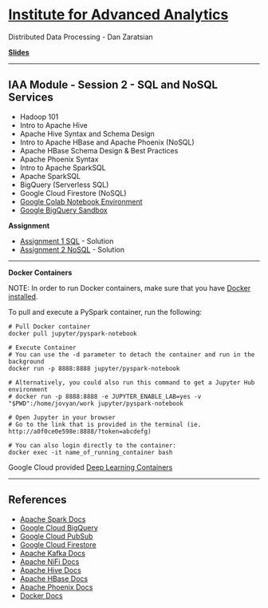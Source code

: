 # [Institute for Advanced Analytics](https://analytics.ncsu.edu/)
Distributed Data Processing - Dan Zaratsian

[**Slides**](https://docs.google.com/presentation/d/1zB7K2ud91WOKuCENic4WNLz6lSqJ0yUbijYQJ3HbFU0/edit#slide=id.g714c40836b_0_347)

---

## IAA Module - Session 2 - SQL and NoSQL Services
* Hadoop 101
* Intro to Apache Hive
* Apache Hive Syntax and Schema Design
* Intro to Apache HBase and Apache Phoenix (NoSQL)
* Apache HBase Schema Design & Best Practices
* Apache Phoenix Syntax
* Intro to Apache SparkSQL
* Apache SparkSQL 
* BigQuery (Serverless SQL)
* Google Cloud Firestore (NoSQL)
* [Google Colab Notebook Environment](https://colab.sandbox.google.com/)
* [Google BigQuery Sandbox](https://console.cloud.google.com/bigquery)

**Assignment**
- [Assignment 1 SQL](Assignment_1_SQL.md) - Solution
- [Assignment 2 NoSQL](Assignment_2_NoSQL.ipynb) - Solution

--- 

**Docker Containers**

NOTE: In order to run Docker containers, make sure that you have [Docker installed](https://docs.docker.com/get-docker/). 

To pull and execute a PySpark container, run the following:
```
# Pull Docker container
docker pull jupyter/pyspark-notebook

# Execute Container
# You can use the -d parameter to detach the container and run in the background
docker run -p 8888:8888 jupyter/pyspark-notebook

# Alternatively, you could also run this command to get a Jupyter Hub environment
# docker run -p 8888:8888 -e JUPYTER_ENABLE_LAB=yes -v "$PWD":/home/jovyan/work jupyter/pyspark-notebook 

# Open Jupyter in your browser
# Go to the link that is provided in the terminal (ie. http://a0f0ce0e598e:8888/?token=abcdefg)

# You can also login directly to the container: 
docker exec -it name_of_running_container bash
```

Google Cloud provided [Deep Learning Containers](https://cloud.google.com/ai-platform/deep-learning-containers/docs/choosing-container)

---

## References
* [Apache Spark Docs](https://spark.apache.org/docs/latest/)
* [Google Cloud BigQuery](https://cloud.google.com/bigquery/what-is-bigquery)
* [Google Cloud PubSub](https://cloud.google.com/pubsub/docs/concepts)
* [Google Cloud Firestore](https://cloud.google.com/firestore/docs)
* [Apache Kafka Docs](https://kafka.apache.org/20/documentation.html)
* [Apache NiFi Docs](https://nifi.apache.org/docs.html)
* [Apache Hive Docs](https://cwiki.apache.org/confluence/display/Hive/GettingStarted)
* [Apache HBase Docs](https://hbase.apache.org/book.html)
* [Apache Phoenix Docs](https://phoenix.apache.org/)
* [Docker Docs](https://docs.docker.com/)
